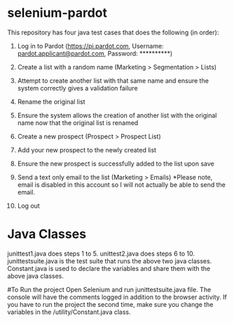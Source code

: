# selenium-pardot

This repository has four java test cases that does the following (in order):

1) Log in to Pardot (https://pi.pardot.com, Username: pardot.applicant@pardot.com, Password: **********)

2) Create a list with a random name (Marketing > Segmentation > Lists)

3) Attempt to create another list with that same name and ensure the system correctly gives a validation failure

4) Rename the original list

5) Ensure the system allows the creation of another list with the original name now that the original list is renamed

6) Create a new prospect (Prospect > Prospect List)

7) Add your new prospect to the newly created list

8) Ensure the new prospect is successfully added to the list upon save

9) Send a text only email to the list (Marketing > Emails)  *Please note, email is disabled in this account so I will not actually be able to send the email. 

10) Log out

# Java Classes
junittest1.java does steps 1 to 5. 
unittest2.java does steps 6 to 10. 
junittestsuite.java is the test suite that runs the above two java classes. 
Constant.java is used to declare the variables and share them with the above java classes. 

#To Run the project
Open Selenium and run junittestsuite.java file. 
The console will have the comments logged in addition to the browser activity. 
If you have to run the project the second time, make sure you change the variables in the /utility/Constant.java class.
